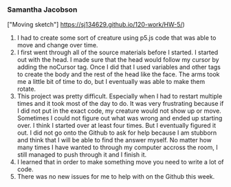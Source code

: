 ### Samantha Jacobson

["Moving sketch"] https://sj134629.github.io/120-work/HW-5/)

1. I had to create some sort of creature using p5.js code that was able to move and change over time.
2. I first went through all of the source materials before I started. I started out with the head. I made sure that the head would follow my cursor by adding the noCursor tag. Once I did that I used variables and other tags to create the body and the rest of the head like the face. The arms took me a little bit of time to do, but I eventually was able to make them rotate.
3. This project was pretty difficult. Especially when I had to restart multiple times and it took most of the day to do. It was very frustrating because if I did not put in the exact code, my creature would not show up or move. Sometimes I could not figure out what was wrong and ended up starting over. I think I started over at least four times. But I eventually figured it out. I did not go onto the Github to ask for help because I am stubborn and think that I will be able to find the answer myself. No matter how many times I have wanted to through my computer accross the room, I still managed to push through it and I finish it.
4. I learned that in order to make something move you need to write a lot of code.
5. There was no new issues for me to help with on the Github this week.
